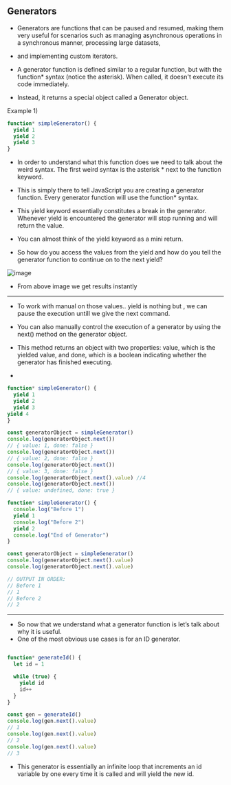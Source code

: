 ## Generators


- Generators are functions that can be paused and resumed, making them very useful for scenarios such as managing asynchronous operations in a synchronous manner, processing large datasets,
- and implementing custom iterators.

- A generator function is defined similar to a regular function, but with the function* syntax (notice the asterisk). When called, it doesn't execute its code immediately.
- Instead, it returns a special object called a Generator object.

Example 1)


```js
function* simpleGenerator() {
  yield 1
  yield 2
  yield 3
}
```

- In order to understand what this function does we need to talk about the weird syntax. The first weird syntax is the asterisk * next to the function keyword.
- This is simply there to tell JavaScript you are creating a generator function. Every generator function will use the function* syntax.

- This yield keyword essentially constitutes a break in the generator. Whenever yield is encountered the generator will stop running and will return the value.
- You can almost think of the yield keyword as a mini return.
-  So how do you access the values from the yield and how do you tell the generator function to continue on to the next yield?



![image](https://github.com/venkatdas/Interview_prep/assets/43024084/1e0b4721-b3d5-4f4a-8691-4926b0a9e0b0)

- From above image we get results instantly

_________________________

- To work with manual on those values.. yield is nothing but , we can pause the execution untill we give the next command.
- You can also manually control the execution of a generator by using the next() method on the generator object.
- This method returns an object with two properties: value, which is the yielded value, and done, which is a boolean indicating whether the generator has finished executing.

- 
```js
function* simpleGenerator() {
  yield 1
  yield 2
  yield 3
yield 4
}

const generatorObject = simpleGenerator()
console.log(generatorObject.next())
// { value: 1, done: false }
console.log(generatorObject.next())
// { value: 2, done: false }
console.log(generatorObject.next())
// { value: 3, done: false }
console.log(generatorObject.next().value) //4
console.log(generatorObject.next())
// { value: undefined, done: true }
```


```js
function* simpleGenerator() {
  console.log("Before 1")
  yield 1
  console.log("Before 2")
  yield 2
  console.log("End of Generator")
}

const generatorObject = simpleGenerator()
console.log(generatorObject.next().value)
console.log(generatorObject.next().value)

// OUTPUT IN ORDER:
// Before 1
// 1
// Before 2
// 2
```

______________

- So now that we understand what a generator function is let’s talk about why it is useful.
- One of the most obvious use cases is for an ID generator.

```js

function* generateId() {
  let id = 1

  while (true) {
    yield id
    id++
  }
}

const gen = generateId()
console.log(gen.next().value)
// 1
console.log(gen.next().value)
// 2
console.log(gen.next().value)
// 3
```

- This generator is essentially an infinite loop that increments an id variable by one every time it is called and will yield the new id.




